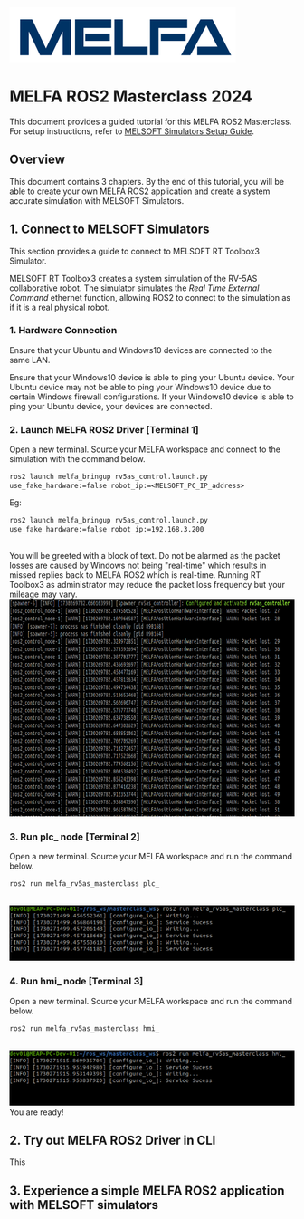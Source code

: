 <img src="./figures/MELFA_t.png" width="400" height="98">

# __MELFA ROS2 Masterclass 2024__

This document provides a guided tutorial for this MELFA ROS2 Masterclass. For setup instructions, refer to [MELSOFT Simulators Setup Guide](../doc/melsoft_setup.md).
## __Overview__

This document contains 3 chapters. By the end of this tutorial, you will be able to create your own MELFA ROS2 application and create a system accurate simulation with MELSOFT Simulators.

## __1. Connect to MELSOFT Simulators__

This section provides a guide to connect to MELSOFT RT Toolbox3 Simulator.

MELSOFT RT Toolbox3 creates a system simulation of the RV-5AS collaborative robot. The simulator simulates the _Real Time External Command_ ethernet function, allowing ROS2 to connect to the simulation as if it is a real physical robot.

### 1. Hardware Connection

Ensure that your Ubuntu and Windows10 devices are connected to the same LAN.

Ensure that your Windows10 device is able to ping your Ubuntu device. Your Ubuntu device may not be able to ping your Windows10 device due to certain Windows firewall configurations. If your Windows10 device is able to ping your Ubuntu device, your devices are connected.

### 2. Launch MELFA ROS2 Driver [Terminal 1]

Open a new terminal. Source your MELFA workspace and connect to the simulation with the command below.
```
ros2 launch melfa_bringup rv5as_control.launch.py use_fake_hardware:=false robot_ip:=<MELSOFT_PC_IP_address>
```
Eg:
```
ros2 launch melfa_bringup rv5as_control.launch.py use_fake_hardware:=false robot_ip:=192.168.3.200
```
<br/>
You will be greeted with a block of text. Do not be alarmed as the packet losses are caused by Windows not being "real-time" which results in missed replies back to MELFA ROS2 which is real-time. Running RT Toolbox3 as administrator may reduce the packet loss frequency but your mileage may vary.

<br/>
<img src="./figures/packet_lost.png" width="763" height="384">

</br>

### 3. Run plc_ node [Terminal 2]

Open a new terminal. Source your MELFA workspace and run the command below.
```
ros2 run melfa_rv5as_masterclass plc_ 
```
<br/>
<img src="./figures/plc_node.png" width="763" height="">

</br>

### 4. Run hmi_ node [Terminal 3]

Open a new terminal. Source your MELFA workspace and run the command below.
```
ros2 run melfa_rv5as_masterclass hmi_ 
```
<br/>
<img src="./figures/hmi_node.png" width="763" height="">

</br>
You are ready!

## __2. Try out MELFA ROS2 Driver in CLI__

This

## __3. Experience a simple MELFA ROS2 application with MELSOFT simulators__

